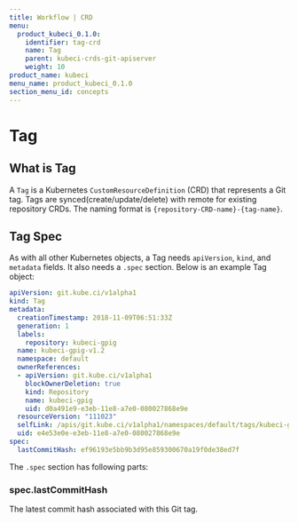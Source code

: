 ```yaml
---
title: Workflow | CRD
menu:
  product_kubeci_0.1.0:
    identifier: tag-crd
    name: Tag
    parent: kubeci-crds-git-apiserver
    weight: 10
product_name: kubeci
menu_name: product_kubeci_0.1.0
section_menu_id: concepts
---
```


# Tag

## What is Tag

A `Tag` is a Kubernetes `CustomResourceDefinition` (CRD) that represents a Git tag. Tags are synced(create/update/delete) with remote for existing repository CRDs. The naming format is `{repository-CRD-name}-{tag-name}`.

## Tag Spec

As with all other Kubernetes objects, a Tag needs `apiVersion`, `kind`, and `metadata` fields. It also needs a `.spec` section. Below is an example Tag object:

```yaml
apiVersion: git.kube.ci/v1alpha1
kind: Tag
metadata:
  creationTimestamp: 2018-11-09T06:51:33Z
  generation: 1
  labels:
    repository: kubeci-gpig
  name: kubeci-gpig-v1.2
  namespace: default
  ownerReferences:
  - apiVersion: git.kube.ci/v1alpha1
    blockOwnerDeletion: true
    kind: Repository
    name: kubeci-gpig
    uid: d0a491e9-e3eb-11e8-a7e0-080027868e9e
  resourceVersion: "111023"
  selfLink: /apis/git.kube.ci/v1alpha1/namespaces/default/tags/kubeci-gpig-v1.2
  uid: e4e53e0e-e3eb-11e8-a7e0-080027868e9e
spec:
  lastCommitHash: ef96193e5bb9b3d95e859300670a19f0de38ed7f
```

The `.spec` section has following parts:

### spec.lastCommitHash

The latest commit hash associated with this Git tag.